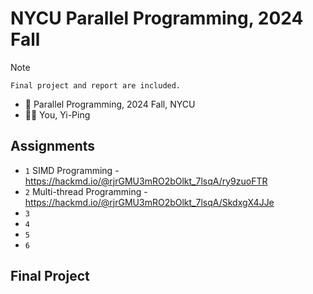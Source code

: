 # NYCU Parallel Programming, 2024 Fall

> [!NOTE]
> `Final project and report are included.`

- 📖 Parallel Programming, 2024 Fall, NYCU
- 🧑‍🏫 You, Yi-Ping

Assignments
---

- `1` SIMD Programming - https://hackmd.io/@rjrGMU3mRO2bOlkt_7lsqA/ry9zuoFTR
- `2` Multi-thread Programming - https://hackmd.io/@rjrGMU3mRO2bOlkt_7lsqA/SkdxgX4JJe
- `3` 
- `4` 
- `5` 
- `6` 

Final Project
---
